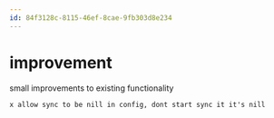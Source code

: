 ```yaml
---
id: 84f3128c-8115-46ef-8cae-9fb303d8e234
---
```


# improvement

<rat graph />

small improvements to existing functionality

```todo
x allow sync to be nill in config, dont start sync it it's nill
```

